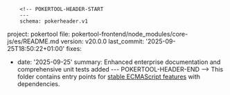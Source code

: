         <!-- POKERTOOL-HEADER-START
        ---
        schema: pokerheader.v1
project: pokertool
file: pokertool-frontend/node_modules/core-js/es/README.md
version: v20.0.0
last_commit: '2025-09-25T18:50:22+01:00'
fixes:
- date: '2025-09-25'
  summary: Enhanced enterprise documentation and comprehensive unit tests added
        ---
        POKERTOOL-HEADER-END -->
This folder contains entry points for [stable ECMAScript features](https://github.com/zloirock/core-js/#ecmascript) with dependencies.
